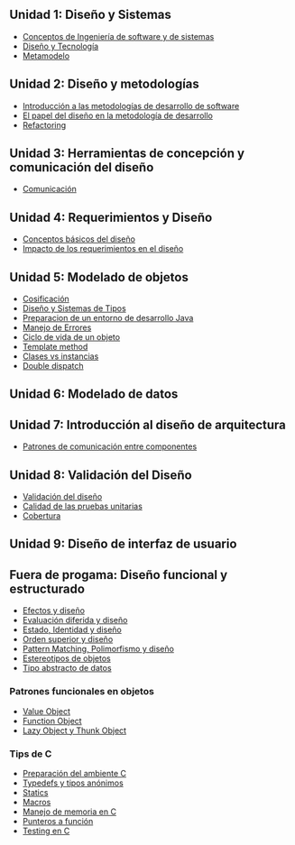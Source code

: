 Unidad 1: Diseño y Sistemas
---------------------------

-   [Conceptos de Ingeniería de software y de sistemas](conceptos-de-ingenieria-de-software-y-de-sistemas.html)
-   [Diseño y Tecnología](diseno-y-tecnologia.html)
-   [Metamodelo](metamodelo.html)

Unidad 2: Diseño y metodologías
-------------------------------

-   [Introducción a las metodologías de desarrollo de software](introduccion-a-las-metodologias-de-desarrollo-de-software.html)
-   [El papel del diseño en la metodología de desarrollo](el-papel-del-diseno-en-la-metodologia-de-desarrollo.html)
-   [Refactoring](refactoring.html)

Unidad 3: Herramientas de concepción y comunicación del diseño
--------------------------------------------------------------

-   [Comunicación](comunicacion.html)

Unidad 4: Requerimientos y Diseño
---------------------------------

-   [Conceptos básicos del diseño](conceptos-basicos-del-diseno.html)
-   [Impacto de los requerimientos en el diseño](impacto-de-los-requerimientos-en-el-diseno.html)

Unidad 5: Modelado de objetos
-----------------------------

-   [Cosificación](cosificacion.html)
-   [Diseño y Sistemas de Tipos](diseno-y-sistemas-de-tipos.html)
-   [Preparacion de un entorno de desarrollo Java](preparacion-de-un-entorno-de-desarrollo-java.html)
-   [Manejo de Errores](manejo-de-errores.html)
-   [Ciclo de vida de un objeto](ciclo-de-vida-de-un-objeto.html)
-   [Template method](template-method.html)
-   [Clases vs instancias](clases-vs-instancias.html)
-   [Double dispatch](double-dispatch.html)

Unidad 6: Modelado de datos
---------------------------

Unidad 7: Introducción al diseño de arquitectura
------------------------------------------------

-   [Patrones de comunicación entre componentes](patrones-de-comunicacion-entre-componentes.html)

Unidad 8: Validación del Diseño
-------------------------------

-   [Validación del diseño](validacion-del-diseno.html)
-   [Calidad de las pruebas unitarias](calidad-de-las-pruebas-unitarias.html)
-   [Cobertura](cobertura.html)

Unidad 9: Diseño de interfaz de usuario
---------------------------------------

Fuera de progama: Diseño funcional y estructurado
-------------------------------------------------

-   [Efectos y diseño](efectos-y-diseno.html)
-   [Evaluación diferida y diseño](evaluacion-diferida-y-diseno.html)
-   [Estado, Identidad y diseño](estado--identidad-y-diseno.html)
-   [Orden superior y diseño](orden-superior-y-diseno.html)
-   [Pattern Matching, Polimorfismo y diseño](pattern-matching--polimorfismo-y-diseno.html)
-   [Estereotipos de objetos](estereotipos-de-objetos.html)
-   [Tipo abstracto de datos](tipo-abstracto-de-datos.html)

### Patrones funcionales en objetos

-   [Value Object](value-object.html)
-   [Function Object](function-object.html)
-   [Lazy Object y Thunk Object](lazy-object-y-thunk-object.html)

### Tips de C

-   [Preparación del ambiente C](preparacion-del-ambiente-c.html)
-   [Typedefs y tipos anónimos](typedefs-y-tipos-anonimos.html)
-   [Statics](statics.html)
-   [Macros](macros.html)
-   [Manejo de memoria en C](manejo-de-memoria-en-c.html)
-   [Punteros a función](punteros-a-funcion.html)
-   [Testing en C](testing-en-c.html)

